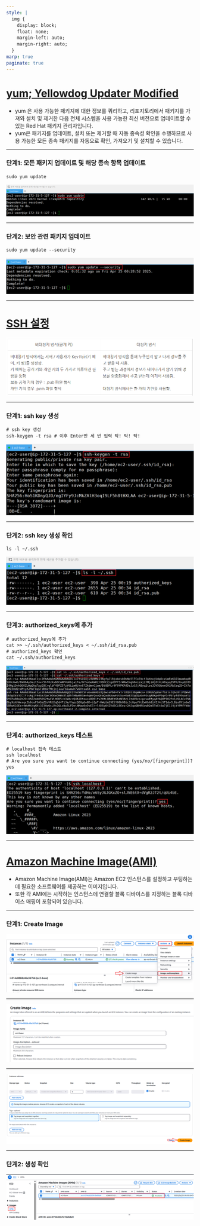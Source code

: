 ```yaml
---
style: |
  img {
    display: block;
    float: none;
    margin-left: auto;
    margin-right: auto;
  }
marp: true
paginate: true
---
```

# [yum; Yellowdog Updater Modified](https://docs.redhat.com/ko/documentation/red_hat_enterprise_linux/7/html/system_administrators_guide/ch-yum#ch-yum)
- yum 은 사용 가능한 패키지에 대한 정보를 쿼리하고, 리포지토리에서 패키지를 가져와 설치 및 제거한 다음 전체 시스템을 사용 가능한 최신 버전으로 업데이트할 수 있는 Red Hat 패키지 관리자입니다. 
- yum은 패키지를 업데이트, 설치 또는 제거할 때 자동 종속성 확인을 수행하므로 사용 가능한 모든 종속 패키지를 자동으로 확인, 가져오기 및 설치할 수 있습니다.

---
### 단계1: 모든 패키지 업데이트 및 해당 종속 항목 업데이트
```shell
sudo yum update
```
![alt text](./img/image-29.png)

---
### 단계2: 보안 관련 패키지 업데이트
```shell
sudo yum update --security
```
![alt text](./img/image-30.png)

---
# [SSH 설정](https://blog.naver.com/joje3029/223390866901) 
![alt text](./img/image-35.png)

---
### 단계1: ssh key 생성
```shell
# ssh key 생성
ssh-keygen -t rsa # 이후 Enter만 세 번 입력 탁! 탁! 탁!
```
![alt text](./img/image-31.png)

---
### 단계2: ssh key 생성 확인 
```shell
ls -l ~/.ssh
```
![alt text](./img/image-32.png)

---
### 단계3: authorized_keys에 추가
```shell
# authorized_keys에 추가
cat >> ~/.ssh/authorized_keys < ~/.ssh/id_rsa.pub
# authorized_keys 확인 
cat ~/.ssh/authorized_keys
```
![alt text](./img/image-33.png)

---
### 단계4: authorized_keys 테스트 
```shell
# localhost 접속 테스트
ssh localhost
# Are you sure you want to continue connecting (yes/no/[fingerprint])? yes
```
![alt text](./img/image-34.png)

---
# [Amazon Machine Image(AMI)](https://docs.aws.amazon.com/ko_kr/AWSEC2/latest/UserGuide/AMIs.html)
- Amazon Machine Image(AMI)는 Amazon EC2 인스턴스를 설정하고 부팅하는 데 필요한 소프트웨어를 제공하는 이미지입니다. 
- 또한 각 AMI에는 시작하는 인스턴스에 연결할 블록 디바이스를 지정하는 블록 디바이스 매핑이 포함되어 있습니다. 

---
### 단계1: Create Image
![alt text](./img/image-36.png)

---
![alt text](./img/image-37.png)

---
![alt text](./img/image-38.png)

---
### 단계2: 생성 확인 
![alt text](./img/image-39.png)



